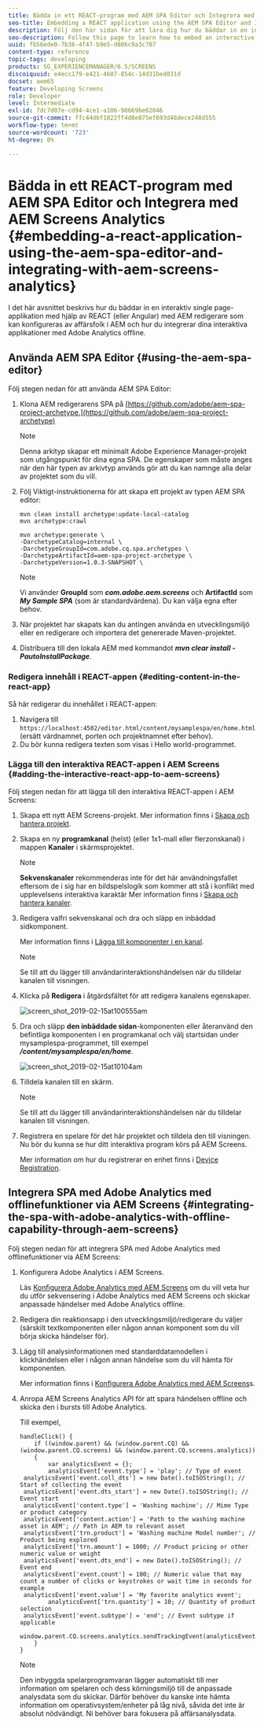 ```yaml
---
title: Bädda in ett REACT-program med AEM SPA Editor och Integrera med AEM Screens Analytics
seo-title: Embedding a REACT application using the AEM SPA Editor and Integrating with AEM Screens Analytics
description: Följ den här sidan för att lära dig hur du bäddar in en interaktiv single page-applikation med REACT (eller Angular) med den AEM SPA redigeraren som kan konfigureras av affärsfolk i AEM och även hur du integrerar ditt interaktiva program med Adobe Analytics offline.
seo-description: Follow this page to learn how to embed an interactive single page application using REACT (or Angular) using the AEM SPA editor that can be configured by business professionals in AEM and also how to integrate your interactive application with offline Adobe Analytics.
uuid: fb56ede0-7b36-4f47-b9e5-d806c9a3c707
content-type: reference
topic-tags: developing
products: SG_EXPERIENCEMANAGER/6.5/SCREENS
discoiquuid: e4ecc179-e421-4687-854c-14d31bed031d
docset: aem65
feature: Developing Screens
role: Developer
level: Intermediate
exl-id: 7dc7d07e-cd94-4ce1-a106-98669be62046
source-git-commit: ffc44dbf1822ff4d0e875ef693d48dece248d555
workflow-type: tm+mt
source-wordcount: '723'
ht-degree: 0%

---
```


# Bädda in ett REACT-program med AEM SPA Editor och Integrera med AEM Screens Analytics {#embedding-a-react-application-using-the-aem-spa-editor-and-integrating-with-aem-screens-analytics}

I det här avsnittet beskrivs hur du bäddar in en interaktiv single page-applikation med hjälp av REACT (eller Angular) med AEM redigerare som kan konfigureras av affärsfolk i AEM och hur du integrerar dina interaktiva applikationer med Adobe Analytics offline.

## Använda AEM SPA Editor {#using-the-aem-spa-editor}

Följ stegen nedan för att använda AEM SPA Editor:

1. Klona AEM redigerarens SPA på [https://github.com/adobe/aem-spa-project-archetype.](https://github.com/adobe/aem-spa-project-archetype)

   >[!NOTE]
   >
   >Denna arkityp skapar ett minimalt Adobe Experience Manager-projekt som utgångspunkt för dina egna SPA. De egenskaper som måste anges när den här typen av arkivtyp används gör att du kan namnge alla delar av projektet som du vill.

1. Följ Viktigt-instruktionerna för att skapa ett projekt av typen AEM SPA editor:

   ```
   mvn clean install archetype:update-local-catalog
   mvn archetype:crawl
   
   mvn archetype:generate \
   -DarchetypeCatalog=internal \
   -DarchetypeGroupId=com.adobe.cq.spa.archetypes \
   -DarchetypeArtifactId=aem-spa-project-archetype \
   -DarchetypeVersion=1.0.3-SNAPSHOT \
   ```

   >[!NOTE]
   >
   >Vi använder **GroupId** som ***com.adobe.aem.screens*** och **ArtifactId** som ***My Sample SPA*** (som är standardvärdena). Du kan välja egna efter behov.

1. När projektet har skapats kan du antingen använda en utvecklingsmiljö eller en redigerare och importera det genererade Maven-projektet.
1. Distribuera till den lokala AEM med kommandot ***mvn clear install -PautoInstallPackage***.

### Redigera innehåll i REACT-appen {#editing-content-in-the-react-app}

Så här redigerar du innehållet i REACT-appen:

1. Navigera till `https://localhost:4502/editor.html/content/mysamplespa/en/home.html` (ersätt värdnamnet, porten och projektnamnet efter behov).
1. Du bör kunna redigera texten som visas i Hello world-programmet.

### Lägga till den interaktiva REACT-appen i AEM Screens {#adding-the-interactive-react-app-to-aem-screens}

Följ stegen nedan för att lägga till den interaktiva REACT-appen i AEM Screens:

1. Skapa ett nytt AEM Screens-projekt. Mer information finns i [Skapa och hantera projekt](creating-a-screens-project.md).

1. Skapa en ny **programkanal** (helst) (eller 1x1-mall eller flerzonskanal) i mappen **Kanaler** i skärmsprojektet.

   >[!NOTE]
   >**Sekvenskanaler** rekommenderas inte för det här användningsfallet eftersom de i sig har en bildspelslogik som kommer att stå i konflikt med upplevelsens interaktiva karaktär
   >Mer information finns i [Skapa och hantera kanaler](managing-channels.md).


1. Redigera valfri sekvenskanal och dra och släpp en inbäddad sidkomponent.

   Mer information finns i [Lägga till komponenter i en kanal](adding-components-to-a-channel.md).

   >[!NOTE]
   >
   >Se till att du lägger till användarinteraktionshändelsen när du tilldelar kanalen till visningen.

1. Klicka på **Redigera** i åtgärdsfältet för att redigera kanalens egenskaper.

   ![screen_shot_2019-02-15at100555am](assets/screen_shot_2019-02-15at100555am.png)

1. Dra och släpp **den inbäddade sidan**-komponenten eller återanvänd den befintliga komponenten i en programkanal och välj startsidan under mysamplespa-programmet, till exempel ***/content/mysamplespa/en/home***.

   ![screen_shot_2019-02-15at10104am](assets/screen_shot_2019-02-15at101104am.png)

1. Tilldela kanalen till en skärm.

   >[!NOTE]
   >Se till att du lägger till användarinteraktionshändelsen när du tilldelar kanalen till visningen.

1. Registrera en spelare för det här projektet och tilldela den till visningen. Nu bör du kunna se hur ditt interaktiva program körs på AEM Screens.

   Mer information om hur du registrerar en enhet finns i [Device Registration](device-registration.md).

## Integrera SPA med Adobe Analytics med offlinefunktioner via AEM Screens {#integrating-the-spa-with-adobe-analytics-with-offline-capability-through-aem-screens}

Följ stegen nedan för att integrera SPA med Adobe Analytics med offlinefunktioner via AEM Screens:

1. Konfigurera Adobe Analytics i AEM Screens.

   Läs [Konfigurera Adobe Analytics med AEM Screens](configuring-adobe-analytics-aem-screens.md) om du vill veta hur du utför sekvensering i Adobe Analytics med AEM Screens och skickar anpassade händelser med Adobe Analytics offline.

1. Redigera din reaktionsapp i den utvecklingsmiljö/redigerare du väljer (särskilt textkomponenten eller någon annan komponent som du vill börja skicka händelser för).
1. Lägg till analysinformationen med standarddatamodellen i klickhändelsen eller i någon annan händelse som du vill hämta för komponenten.

   Mer information finns i [Konfigurera Adobe Analytics med AEM Screens](configuring-adobe-analytics-aem-screens.md)s.

1. Anropa AEM Screens Analytics API för att spara händelsen offline och skicka den i bursts till Adobe Analytics.

   Till exempel,

   ```
   handleClick() {
       if ((window.parent) && (window.parent.CQ) && (window.parent.CQ.screens) && (window.parent.CQ.screens.analytics))
       {
           var analyticsEvent = {};
           analyticsEvent['event.type'] = 'play'; // Type of event
    analyticsEvent['event.coll_dts'] = new Date().toISOString(); // Start of collecting the event
    analyticsEvent['event.dts_start'] = new Date().toISOString(); // Event start
    analyticsEvent['content.type'] = 'Washing machine'; // Mime Type or product category
    analyticsEvent['content.action'] = 'Path to the washing machine asset in AEM'; // Path in AEM to relevant asset
    analyticsEvent['trn.product'] = 'Washing machine Model number'; // Product being explored
    analyticsEvent['trn.amount'] = 1000; // Product pricing or other numeric value or weight
    analyticsEvent['event.dts_end'] = new Date().toISOString(); // Event end
    analyticsEvent['event.count'] = 100; // Numeric value that may count a number of clicks or keystrokes or wait time in seconds for example
    analyticsEvent['event.value'] = 'My favorite analytics event';
           analyticsEvent['trn.quantity'] = 10; // Quantity of product selection
    analyticsEvent['event.subtype'] = 'end'; // Event subtype if applicable
    window.parent.CQ.screens.analytics.sendTrackingEvent(analyticsEvent);
       }
   }
   ```

   >[!NOTE]
   >
   >Den inbyggda spelarprogramvaran lägger automatiskt till mer information om spelaren och dess körningsmiljö till de anpassade analysdata som du skickar. Därför behöver du kanske inte hämta information om operativsystem/enheter på låg nivå, såvida det inte är absolut nödvändigt. Ni behöver bara fokusera på affärsanalysdata.
